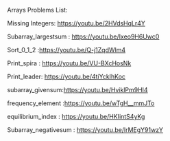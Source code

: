 Arrays Problems List:

Missing Integers: https://youtu.be/2HVdsHqLr4Y

Subarray_largestsum : https://youtu.be/Ixeo9H6Uwc0

Sort_0_1_2 :https://youtu.be/Q-j1ZqdWlm4

Print_spira : https://youtu.be/VU-BXcHosNk

Print_leader: https://youtu.be/4tiYckIhKoc

subarray_givensum:https://youtu.be/HviklPm9HI4

frequency_element :https://youtu.be/wTgH__mmJTo


equilibrium_index : https://youtu.be/HKIintS4yKg

Subarray_negativesum : https://youtu.be/lrMEgY91wzY

